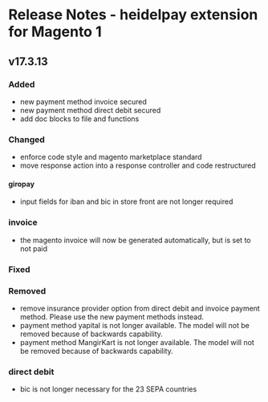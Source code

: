 # Release Notes - heidelpay extension for Magento 1

## v17.3.13

### Added
- new payment method invoice secured
- new payment method direct debit secured
- add doc blocks to file and functions  

### Changed
 - enforce code style and magento marketplace standard
 - move response action into a response controller and  code restructured   
#### giropay
- input fields for iban and bic in store front are not longer required
### invoice
 - the magento invoice will now be generated automatically, but is set to not paid
### Fixed

### Removed
 - remove insurance provider option from direct debit and invoice payment method. Please use the new payment methods instead.
 - payment method yapital is not longer available. The model will not be removed because of backwards capability.
 - payment method MangirKart is not longer available. The model will not be removed because of backwards capability.
 ### direct debit
  -  bic is not longer necessary for the 23 SEPA countries
